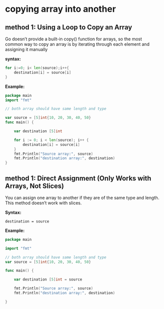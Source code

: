 # copying array into another

## method 1: Using a Loop to Copy an Array

Go doesn’t provide a built-in copy() function for arrays, so the most common way to copy an array is by iterating through each element and assigning it manually

__syntax:__

```go
for i:=0; i< len(source);i++{
    destination[i] = source[i]
}
```

__Example:__

```go
package main
import "fmt"

// both array should have same length and type

var source = [5]int{10, 20, 30, 40, 50}
func main() {

	var destination [5]int

	for i := 0; i < len(source); i++ {
		destination[i] = source[i]
	}
	fmt.Println("Source array:", source)
	fmt.Println("destination array:", destination)
}
```

## method 1: Direct Assignment (Only Works with Arrays, Not Slices)

You can assign one array to another if they are of the same type and length. This method doesn’t work with slices.

__Syntax:__

```
destination = source
```
__Example:__

```go
package main

import "fmt"

// both array should have same length and type
var source = [5]int{10, 20, 30, 40, 50}

func main() {

	var destination [5]int = source

	fmt.Println("Source array:", source)
	fmt.Println("destination array:", destination)

}
```

